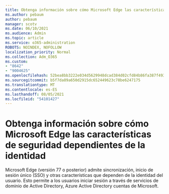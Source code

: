 ```yaml
---
title: Obtenga información sobre cómo Microsoft Edge las características de seguridad dependientes de la identidad
ms.author: pebaum
author: pebaum
manager: scotv
ms.date: 06/10/2021
ms.audience: Admin
ms.topic: article
ms.service: o365-administration
ROBOTS: NOINDEX, NOFOLLOW
localization_priority: Normal
ms.collection: Adm_O365
ms.custom:
- "8642"
- "9004625"
ms.openlocfilehash: 52bea8bb3222e034d5629948dcad384d02cfd84b86fa387f493c3ad0abfc069a
ms.sourcegitcommit: b5f7da89a650d2915dc652449623c78be6247175
ms.translationtype: MT
ms.contentlocale: es-ES
ms.lasthandoff: 08/05/2021
ms.locfileid: "54101427"
---
```

# <a name="learn-how-microsoft-edge-supports-identity-dependent-security-features"></a>Obtenga información sobre cómo Microsoft Edge las características de seguridad dependientes de la identidad

Microsoft Edge (versión 77 o posterior) admite sincronización, inicio de sesión único (SSO) y otras características que dependen de la identidad del usuario. Esto permite a los usuarios iniciar sesión a través de servicios de dominio de Active Directory, Azure Active Directory cuentas de Microsoft.
